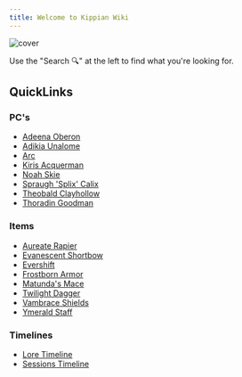 ```yaml
---
title: Welcome to Kippian Wiki
---
```


![cover](../../zzz_attachments/The%20Continent%20of%20Kippian%20map.jpg)

Use the "Search 🔍" at the left to find what you're looking for.

## QuickLinks
### PC's
- [Adeena Oberon](./PCs/Adeena%20Oberon.md)
- [Adikia Unalome](./PCs/Adikia%20Unalome.md)
- [Arc](./PCs/Arc.md)
- [Kiris Acquerman](./PCs/Kiris%20Acquermann.md)
- [Noah Skie](./PCs/Noah%20Skie.md)
- [Spraugh 'Splix' Calix](./PCs/Spraugh%20'Splix'%20Calix.md)
- [Theobald Clayhollow](./PCs/Theobald%20Clayhollow.md)
- [Thoradin Goodman](./PCs/Thoradin%20Goodman.md)

### Items
- [Aureate Rapier](./Items/Mythic%20Items/Aureate%20Rapier.md)
- [Evanescent Shortbow](./Items/Mythic%20Items/Evanescent%20Shortbow.md)
- [Evershift](./Items/Mythic%20Items/Evershift.md)
- [Frostborn Armor](./Items/Mythic%20Items/Frostborn%20Armor.md)
- [Matunda's Mace](./Items/Mythic%20Items/Matunda's%20Mace.md)
- [Twilight Dagger](./Items/Mythic%20Items/Twilight%20Dagger.md)
- [Vambrace Shields](./Items/Mythic%20Items/Vambrace%20Shields.md)
- [Ymerald Staff](./Items/Mythic%20Items/Ymerald%20Staff.md)



<!-- In localhost, the links won't work -->
### Timelines
- [Lore Timeline](https://kippianwiki.netlify.app/lore-timeline)
- [Sessions Timeline](https://kippianwiki.netlify.app/sessions-timeline)